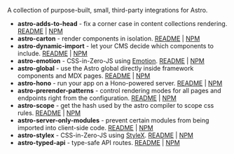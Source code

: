A collection of purpose-built, small, third-party integrations for Astro.

- **astro-adds-to-head** - fix a corner case in content collections rendering. [README](https://github.com/lilnasy/gratelets/tree/main/packages/adds-to-head) | [NPM](https://www.npmjs.com/package/astro-adds-to-head)
- **astro-carton** - render components in isolation. [README](https://github.com/lilnasy/gratelets/tree/main/packages/carton) | [NPM](https://www.npmjs.com/package/astro-carton)
- **astro-dynamic-import** - let your CMS decide which components to include. [README](https://github.com/lilnasy/gratelets/tree/main/packages/dynamic-import) | [NPM](https://www.npmjs.com/package/astro-dynamic-import)
- **astro-emotion** - CSS-in-Zero-JS using [Emotion](https://emotion.sh/). [README](https://github.com/lilnasy/gratelets/tree/main/packages/emotion) | [NPM](https://www.npmjs.com/package/astro-emotion)
- **astro-global** - use the Astro global directly inside framework components and MDX pages. [README](https://github.com/lilnasy/gratelets/tree/main/packages/global) | [NPM](https://www.npmjs.com/package/astro-global)
- **astro-hono** - run your app on a Hono-powered server. [README](https://github.com/lilnasy/gratelets/tree/main/packages/hono) | [NPM](https://www.npmjs.com/package/astro-hono)
- **astro-prerender-patterns** - control rendering modes for all pages and endpoints right from the configuration. [README](https://github.com/lilnasy/gratelets/tree/main/packages/prerender-patterns) | [NPM](https://www.npmjs.com/package/astro-prerender-patterns)
- **astro-scope** - get the hash used by the astro compiler to scope css rules. [README](https://github.com/lilnasy/gratelets/tree/main/packages/scope) | [NPM](https://www.npmjs.com/package/astro-scope)
- **astro-server-only-modules** - prevent certain modules from being imported into client-side code. [README](https://github.com/lilnasy/gratelets/tree/main/packages/server-only-modules) | [NPM](https://www.npmjs.com/package/astro-server-only-modules)
- **astro-stylex** - CSS-in-Zero-JS using [StyleX](https://stylexjs.com/). [README](https://github.com/lilnasy/gratelets/tree/main/packages/stylex) | [NPM](https://www.npmjs.com/package/astro-stylex)
- **astro-typed-api** - type-safe API routes. [README](https://github.com/lilnasy/gratelets/tree/main/packages/typed-api) | [NPM](https://www.npmjs.com/package/astro-typed-api)
